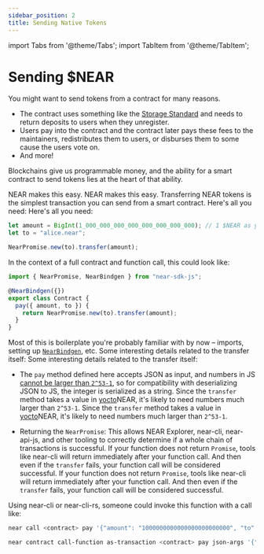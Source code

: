 ```yaml
---
sidebar_position: 2
title: Sending Native Tokens
---
```


import Tabs from '@theme/Tabs';
import TabItem from '@theme/TabItem';

# Sending $NEAR

You might want to send tokens from a contract for many reasons.

- The contract uses something like the [Storage Standard](https://nomicon.io/Standards/StorageManagement) and needs to return deposits to users when they unregister.
- Users pay into the contract and the contract later pays these fees to the maintainers, redistributes them to users, or disburses them to some cause the users vote on.
- And more!

Blockchains give us programmable money, and the ability for a smart contract to send tokens lies at the heart of that ability.

NEAR makes this easy. NEAR makes this easy. Transferring NEAR tokens is the simplest transaction you can send from a smart contract. Here's all you need: Here's all you need:

```js
let amount = BigInt(1_000_000_000_000_000_000_000_000); // 1 $NEAR as yoctoNEAR
let to = "alice.near";

NearPromise.new(to).transfer(amount);
```

In the context of a full contract and function call, this could look like:

```js
import { NearPromise, NearBindgen } from "near-sdk-js";

@NearBindgen({})
export class Contract {
  pay({ amount, to }) {
    return NearPromise.new(to).transfer(amount);
  }
}
```

Most of this is boilerplate you're probably familiar with by now – imports, setting up [`NearBindgen`](../contract-structure/near-bindgen.md), etc. Some interesting details related to the transfer itself: Some interesting details related to the transfer itself:

- The `pay` method defined here accepts JSON as input, and numbers in JS [cannot be larger than `2^53-1`](https://developer.mozilla.org/en-US/docs/Web/JavaScript/Reference/Global_Objects/Number/MAX_SAFE_INTEGER), so for compatibility with deserializing JSON to JS, the integer is serialized as a string. Since the `transfer` method takes a value in [yocto](https://en.wikipedia.org/wiki/Yocto-)NEAR, it's likely to need numbers much larger than `2^53-1`. Since the `transfer` method takes a value in [yocto](https://en.wikipedia.org/wiki/Yocto-)NEAR, it's likely to need numbers much larger than `2^53-1`.

- Returning the `NearPromise`: This allows NEAR Explorer, near-cli, near-api-js, and other tooling to correctly determine if a whole chain of transactions is successful. If your function does not return `Promise`, tools like near-cli will return immediately after your function call. And then even if the `transfer` fails, your function call will be considered successful. If your function does not return `Promise`, tools like near-cli will return immediately after your function call. And then even if the `transfer` fails, your function call will be considered successful.

Using near-cli or near-cli-rs, someone could invoke this function with a call like:

<Tabs className="language-tabs" groupId="code-tabs">
  <TabItem value="near-cli">

  ```bash
  near call <contract> pay '{"amount": "1000000000000000000000000", "to": "example.near"}' --accountId benjiman.near
  ```

  </TabItem>
  <TabItem value="near-cli-rs">

  ```bash
  near contract call-function as-transaction <contract> pay json-args '{"amount": "1000000000000000000000000", "to": "example.near"}' prepaid-gas '30 TeraGas' attached-deposit '0 NEAR' sign-as benjiman.near network-config testnet sign-with-keychain send
  ```

  </TabItem>
</Tabs>


